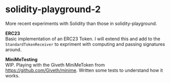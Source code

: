 # solidity-playground-2
More recent experiments with Solidity than those in solidity-playground.

<b>ERC23</b><br/>
Basic implementation of an ERC23 Token. I will extend this and add to the `StandardTokenReceiver` to expriment with computing and passing signatures around. 

<b>MiniMeTesting</b><br/>
WIP. Playing with the Giveth MiniMeToken from https://github.com/Giveth/minime. Written some tests to understand how it works.
